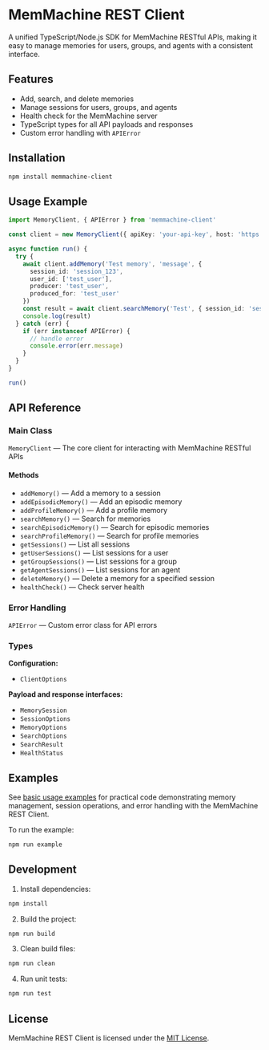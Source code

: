 # MemMachine REST Client

A unified TypeScript/Node.js SDK for MemMachine RESTful APIs, making it easy to manage memories for users, groups, and agents with a consistent interface.

## Features

- Add, search, and delete memories
- Manage sessions for users, groups, and agents
- Health check for the MemMachine server
- TypeScript types for all API payloads and responses
- Custom error handling with `APIError`

## Installation

```bash
npm install memmachine-client
```

## Usage Example

```typescript
import MemoryClient, { APIError } from 'memmachine-client'

const client = new MemoryClient({ apiKey: 'your-api-key', host: 'https://your-host-url' })

async function run() {
  try {
    await client.addMemory('Test memory', 'message', {
      session_id: 'session_123',
      user_id: ['test_user'],
      producer: 'test_user',
      produced_for: 'test_user'
    })
    const result = await client.searchMemory('Test', { session_id: 'session_123' })
    console.log(result)
  } catch (err) {
    if (err instanceof APIError) {
      // handle error
      console.error(err.message)
    }
  }
}

run()
```

## API Reference

### Main Class

`MemoryClient` — The core client for interacting with MemMachine RESTful APIs

#### Methods

- `addMemory()` — Add a memory to a session
- `addEpisodicMemory()` — Add an episodic memory
- `addProfileMemory()` — Add a profile memory
- `searchMemory()` — Search for memories
- `searchEpisodicMemory()` — Search for episodic memories
- `searchProfileMemory()` — Search for profile memories
- `getSessions()` — List all sessions
- `getUserSessions()` — List sessions for a user
- `getGroupSessions()` — List sessions for a group
- `getAgentSessions()` — List sessions for an agent
- `deleteMemory()` — Delete a memory for a specified session
- `healthCheck()` — Check server health

### Error Handling

`APIError` — Custom error class for API errors

### Types

**Configuration:**

- `ClientOptions`

**Payload and response interfaces:**

- `MemorySession`
- `SessionOptions`
- `MemoryOptions`
- `SearchOptions`
- `SearchResult`
- `HealthStatus`

## Examples

See [basic usage examples](./examples/basic.ts) for practical code demonstrating memory management, session operations, and error handling with the MemMachine REST Client.

To run the example:

```bash
npm run example
```

## Development

1. Install dependencies:

```bash
npm install
```

2. Build the project:

```bash
npm run build
```

3. Clean build files:

```bash
npm run clean
```

4. Run unit tests:

```bash
npm run test
```

## License

MemMachine REST Client is licensed under the [MIT License](./LICENSE).
